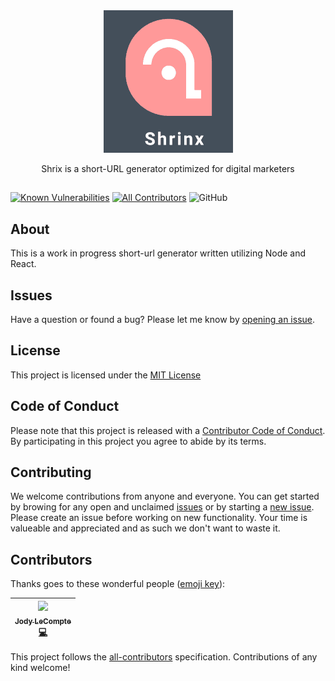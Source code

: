 <div align="center">
<div>
<img src="logo.png">
</div>
<p>Shrix is a short-URL generator optimized for digital marketers</p> 
<h2>
</div>

[![Known Vulnerabilities](https://snyk.io/test/github/jodylecompte/Shrinx/badge.svg?targetFile=package.json)](https://snyk.io/test/github/jodylecompte/Shrinx?targetFile=package.json)
[![All Contributors](https://img.shields.io/badge/all_contributors-1-orange.svg?style=flat-square)](#contributors)
![GitHub](https://img.shields.io/github/license/mashape/apistatus.svg)

## About
This is a work in progress short-url generator written utilizing
Node and React.

## Issues
Have a question or found a bug? Please let me know by [opening an issue](https://github.com/jodylecompte/Shrinx/issues/new).

## License
This project is licensed under the [MIT License](https://github.com/jodylecompte/Shrinx/blob/master/LICENSE)

## Code of Conduct
Please note that this project is released with a [Contributor Code of Conduct](https://github.com/jodylecompte/Shrinx/blob/master/CODE_OF_CONDUCT.md). By participating in this project you agree to abide by its terms.

## Contributing
We welcome contributions from anyone and everyone. You can get started by browing for any open and unclaimed [issues](https://github.com/jodylecompte/Shrinx/issues) or by starting a [new issue](https://github.com/jodylecompte/Shrinx/issues/new). Please create an issue before working on new functionality. Your time is valueable and appreciated and as such we don't want to waste it. 

## Contributors

Thanks goes to these wonderful people ([emoji key](https://github.com/kentcdodds/all-contributors#emoji-key)):

<!-- ALL-CONTRIBUTORS-LIST:START - Do not remove or modify this section -->
<!-- prettier-ignore -->
| [<img src="https://avatars0.githubusercontent.com/u/38302762?v=4" width="100px;"/><br /><sub><b>Jody LeCompte</b></sub>](https://jodylecompte.com)<br />[💻](https://github.com/jodylecompte/Shrinx/commits?author=jodylecompte "Code") |
| :---: |
<!-- ALL-CONTRIBUTORS-LIST:END -->

This project follows the [all-contributors](https://github.com/kentcdodds/all-contributors) specification. Contributions of any kind welcome!
